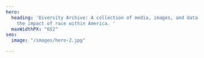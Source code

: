 ```yaml
---
hero:
  heading: 'Diversity Archive: A collection of media, images, and data portraying
    the impact of race within America. '
  maxWidthPX: "652"
seo:
  image: "/images/hero-2.jpg"

---
```


